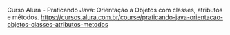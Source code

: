 Curso Alura - Praticando Java: Orientação a Objetos com classes, atributos e métodos.
https://cursos.alura.com.br/course/praticando-java-orientacao-objetos-classes-atributos-metodos
